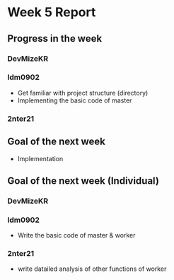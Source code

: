 # Week 5 Report

## Progress in the week
   
### DevMizeKR

### ldm0902
  * Get familiar with project structure (directory)
  * Implementing the basic code of master
    
### 2nter21


## Goal of the next week
 * Implementation

## Goal of the next week (Individual)
### DevMizeKR

### ldm0902
 * Write the basic code of master & worker
   
### 2nter21
 * write datailed analysis of other functions of worker
